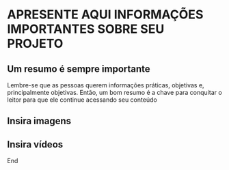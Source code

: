 # APRESENTE AQUI INFORMAÇÕES IMPORTANTES SOBRE SEU PROJETO 

## Um resumo é sempre importante

Lembre-se que as pessoas querem informações práticas, objetivas e, principalmente objetivas. Então, um bom resumo é a chave para conquitar o leitor para que ele continue acessando seu conteúdo

## Insira imagens

## Insira vídeos


End
